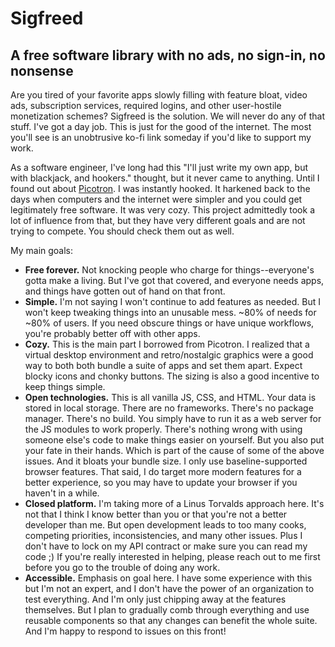 # Sigfreed
## A free software library with no ads, no sign-in, no nonsense

Are you tired of your favorite apps slowly filling with feature bloat, video ads,
subscription services, required logins, and other user-hostile monetization schemes?
Sigfreed is the solution. We will never do any of that stuff. I've got a day job.
This is just for the good of the internet. The most you'll see is an unobtrusive ko-fi
link someday if you'd like to support my work.

As a software engineer, I've long had this "I'll just write my own app, but with blackjack,
and hookers." thought, but it never came to anything. Until I found out about
[Picotron](https://www.lexaloffle.com/picotron.php). I was instantly hooked. It harkened back
to the days when computers and the internet were simpler and you could get legitimately free
software. It was very cozy. This project admittedly took a lot of influence from that, but
they have very different goals and are not trying to compete. You should check them out as well.

My main goals:
- **Free forever.** Not knocking people who charge for things--everyone's gotta make a living. But I've
got that covered, and everyone needs apps, and things have gotten out of hand on that front.
- **Simple.** I'm not saying I won't continue to add features as needed. But I won't keep tweaking things
into an unusable mess. ~80% of needs for ~80% of users. If you need obscure things or have unique workflows,
you're probably better off with other apps.
- **Cozy.** This is the main part I borrowed from Picotron. I realized that a virtual desktop environment and
retro/nostalgic graphics were a good way to both both bundle a suite of apps and set them apart. Expect
blocky icons and chonky buttons. The sizing is also a good incentive to keep things simple.
- **Open technologies.** This is all vanilla JS, CSS, and HTML. Your data is stored in local storage.
There are no frameworks. There's no package manager. There's no build. You simply have to run it as a
web server for the JS modules to work properly. There's nothing wrong with using someone else's code
to make things easier on yourself. But you also put your fate in their hands. Which is part of the cause
of some of the above issues. And it bloats your bundle size. I only use baseline-supported browser features.
That said, I do target more modern features for a better experience, so you may have to update your browser
if you haven't in a while.
- **Closed platform.** I'm taking more of a Linus Torvalds approach here. It's not that I think I know better
than you or that you're not a better developer than me. But open development leads to too many cooks,
competing priorities, inconsistencies, and many other issues. Plus I don't have to lock on my API contract
or make sure you can read my code ;) If you're really interested in helping, please reach out to me first
before you go to the trouble of doing any work.
- **Accessible.** Emphasis on goal here. I have some experience with this but I'm not an expert,
and I don't have the power of an organization to test everything. And I'm only just chipping away
at the features themselves. But I plan to gradually comb through everything and use reusable components
so that any changes can benefit the whole suite. And I'm happy to respond to issues on this front!